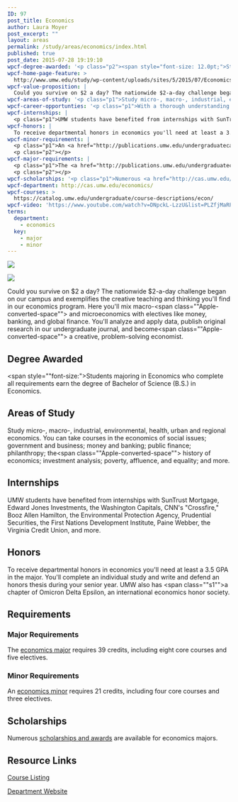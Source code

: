```yaml
---
ID: 97
post_title: Economics
author: Laura Moyer
post_excerpt: ""
layout: areas
permalink: /study/areas/economics/index.html
published: true
post_date: 2015-07-28 19:19:10
wpcf-degree-awarded: '<p class="p2"><span style="font-size: 12.0pt;">Students majoring in Economics who complete all requirements earn the degree of Bachelor of Science (B.S.) in Economics.</span></p>'
wpcf-home-page-feature: >
  http://www.umw.edu/study/wp-content/uploads/sites/5/2015/07/Economicse.jpg
wpcf-value-proposition: |
  Could you survive on $2 a day? The nationwide $2-a-day challenge began on our campus and exemplifies the creative teaching and thinking you'll find in our economics program. Here you'll mix macro-<span class="Apple-converted-space">  </span>and microeconomics with electives like money, banking, and global finance. You'll analyze and apply data, publish original research in our undergraduate journal, and become<span class="Apple-converted-space">  </span>a creative, problem-solving economist.
wpcf-areas-of-study: '<p class="p1">Study micro-, macro-, industrial, environmental, health, urban and regional economics. You can take courses in the economics of social issues; government and business; money and banking; public finance; philanthropy; the<span class="Apple-converted-space">  </span>history of economics; investment analysis; poverty, affluence, and equality; and more.</p>'
wpcf-career-opportunties: '<p class="p1">With a thorough understanding of the principles of economics, you could follow UMW alums who now have such positions as president of BetaTau Enterprises, analyst for the Bureau of the Census, CEO of Animators at Law, claims investigator for Geico Insurance, accountant and trader for Sempra Energy Trading Corp., economics teacher in the Peace Corps, investment broker at A.G. Edwards &amp; Sons, and researcher with the Federal Deposit Insurance Corp.</p>'
wpcf-internships: |
  <p class="p1">UMW students have benefited from internships with SunTrust Mortgage, Edward Jones Investments, the Washington Capitals, CNN's "Crossfire," Booz Allen Hamilton, the Environmental Protection Agency, Prudential Securities, the First Nations Development Institute, Paine Webber, the Virginia Credit Union, and more.</p>
wpcf-honors: |
  To receive departmental honors in economics you'll need at least a 3.5 GPA in the major. You'll complete an individual study and write and defend an honors thesis during your senior year. UMW also has <span class="s1">a chapter of Omicron Delta Epsilon, an international economics honor society.</span>
wpcf-minor-requirements: |
  <p class="p1">An <a href="http://publications.umw.edu/undergraduatecatalog/courses-of-study/minors/econ/">economics minor</a> requires 21 credits, including four core courses and three electives.</p>
  <p class="p2"></p>
wpcf-major-requirements: |
  <p class="p1">The <a href="http://publications.umw.edu/undergraduatecatalog/courses-of-study/majors/econ/">economics major</a> requires 39 credits, including eight core courses and five electives.</p>
  <p class="p2"></p>
wpcf-scholarships: '<p class="p1">Numerous <a href="http://cas.umw.edu/economics/majoring-in-economics/honors-and-awards/">scholarships and awards</a> are available for economics majors.</p>'
wpcf-department: http://cas.umw.edu/economics/
wpcf-courses: >
  https://catalog.umw.edu/undergraduate/course-descriptions/econ/
wpcf-video: 'https://www.youtube.com/watch?v=DNpckL-LzzU&list=PLZfjMaRP_C8Em3hSDVFMhglNk1ody2qsu&index=17'
terms:
  department:
    - economics
  key:
    - major
    - minor
---
```


<!-- Types Custom Fields: -->
[![](http://www.umw.edu/study/wp-content/uploads/sites/5/2015/07/Economicse.jpg)](http://www.umw.edu/study/wp-content/uploads/sites/5/2015/07/Economicse.jpg)
<!-- End home-page-feature -->

<!-- video -->
[![](https://i.ytimg.com/vi/DNpckL-LzzU/hqdefault.jpg)](https://www.youtube.com/watch?v=DNpckL-LzzU&list=PLZfjMaRP_C8Em3hSDVFMhglNk1ody2qsu&index=17)
<!-- End video -->

<!-- value-proposition -->
Could you survive on $2 a day? The nationwide $2-a-day challenge began on our campus and exemplifies the creative teaching and thinking you\'ll find in our economics program. Here you\'ll mix macro-<span class=""Apple-converted-space""> </span>and microeconomics with electives like money, banking, and global finance. You\'ll analyze and apply data, publish original research in our undergraduate journal, and become<span class=""Apple-converted-space""> </span>a creative, problem-solving economist.
<!-- End value-proposition -->

<!-- degree-awarded -->
## Degree Awarded
<span style=""font-size:">Students majoring in Economics who complete all requirements earn the degree of Bachelor of Science (B.S.) in Economics.</span>
<!-- End degree-awarded -->
<!-- areas-of-study -->
## Areas of Study
Study micro-, macro-, industrial, environmental, health, urban and regional economics. You can take courses in the economics of social issues; government and business; money and banking; public finance; philanthropy; the<span class=""Apple-converted-space""> </span>history of economics; investment analysis; poverty, affluence, and equality; and more.
<!-- End areas-of-study -->

<!-- internships -->
## Internships
UMW students have benefited from internships with SunTrust Mortgage, Edward Jones Investments, the Washington Capitals, CNN\'s \"Crossfire,\" Booz Allen Hamilton, the Environmental Protection Agency, Prudential Securities, the First Nations Development Institute, Paine Webber, the Virginia Credit Union, and more.
<!-- End internships -->

<!-- honors -->
## Honors
To receive departmental honors in economics you\'ll need at least a 3.5 GPA in the major. You\'ll complete an individual study and write and defend an honors thesis during your senior year. UMW also has <span class=""s1"">a chapter of Omicron Delta Epsilon, an international economics honor society.</span>
<!-- End honors -->

<!-- requirements -->
## Requirements

<!-- major-requirements -->
### Major Requirements
The [economics major]("http://publications.umw.edu/undergraduatecatalog/courses-of-study/majors/econ/") requires 39 credits, including eight core courses and five electives.
<!-- End major-requirements -->

<!-- minor-requirements -->
### Minor Requirements
An [economics minor]("http://publications.umw.edu/undergraduatecatalog/courses-of-study/minors/econ/") requires 21 credits, including four core courses and three electives.
<!-- End minor-requirements -->

<!-- End requirements -->

<!-- scholarships -->
## Scholarships
Numerous [scholarships and awards]("http://cas.umw.edu/economics/majoring-in-economics/honors-and-awards/") are available for economics majors.
<!-- End scholarships -->

<!-- resource-links -->
## Resource Links

<!-- courses -->
[Course Listing](https://catalog.umw.edu/undergraduate/course-descriptions/econ/)

<!-- End courses -->


<!-- department -->
[Department Website](http://cas.umw.edu/economics/)

<!-- End department -->

<!-- End resource-links -->

<!-- End Types Custom Fields -->